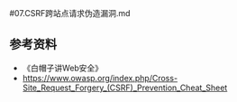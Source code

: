 #07.CSRF跨站点请求伪造漏洞.md


## 参考资料
 
 * 《白帽子讲Web安全》
 * https://www.owasp.org/index.php/Cross-Site_Request_Forgery_(CSRF)_Prevention_Cheat_Sheet
